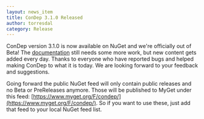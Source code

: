 ```yaml
---
layout: news_item
title: ConDep 3.1.0 Released
author: torresdal
category: Release
---
```


ConDep version 3.1.0 is now available on NuGet and we're officially out of Beta! The [documentation](/docs) still needs some more work, but new content gets added every day. Thanks to everyone who have reported bugs and helped making ConDep to what it is today. We are looking forward to your feedback and suggestions.

Going forward the public NuGet feed will only contain public releases and no Beta or PreReleases anymore. Those will be published to MyGet under this feed: [https://www.myget.org/F/condep/](https://www.myget.org/F/condep/). So if you want to use these, just add that feed to your local NuGet feed list.